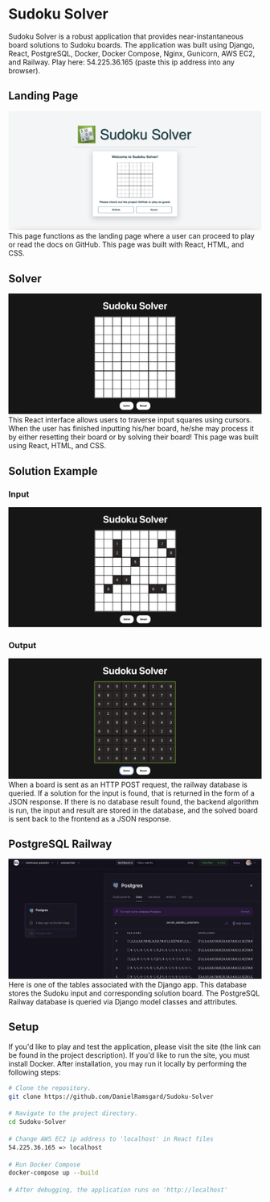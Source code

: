 # Sudoku Solver
Sudoku Solver is a robust application that provides near-instantaneous board solutions to Sudoku boards. The application was built using Django, React, PostgreSQL, Docker, Docker Compose, Nginx, Gunicorn, AWS EC2, and Railway. Play here: 54.225.36.165 (paste this ip address into any browser).

## Landing Page
![Landing Page](./media/landing.png)
This page functions as the landing page where a user can proceed to play or read the docs on GitHub. This page was built with React, HTML, and CSS.

## Solver
![Empty Board](./media/empty_board.png)
This React interface allows users to traverse input squares using cursors. When the user has finished inputting his/her board, he/she may process it by either resetting their board or by solving their board! This page was built using React, HTML, and CSS.

## Solution Example
### Input
![Initial Board](./media/initial_board.png)
### Output
![Solved Board](./media/complete_queried.png)
When a board is sent as an HTTP POST request, the railway database is queried. If a solution for the input is found, that is returned in the form of a JSON response. If there is no database result found, the backend algorithm is run, the input and result are stored in the database, and the solved board is sent back to the frontend as a JSON response.

## PostgreSQL Railway
![PostgreSQL Database](./media/railway.png)
Here is one of the tables associated with the Django app. This database stores the Sudoku input and corresponding solution board. The PostgreSQL Railway database is queried via Django model classes and attributes.

## Setup
If you'd like to play and test the application, please visit the site (the link can be found in the project description). If you'd like to run the site, you must install Docker. After installation, you may run it locally by performing the following steps:
```sh
# Clone the repository.
git clone https://github.com/DanielRamsgard/Sudoku-Solver

# Navigate to the project directory.
cd Sudoku-Solver

# Change AWS EC2 ip address to 'localhost' in React files
54.225.36.165 => localhost

# Run Docker Compose
docker-compose up --build

# After debugging, the application runs on 'http://localhost'
```